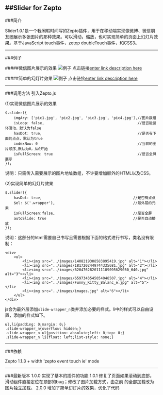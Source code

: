 ##Slider for Zepto
--------------------------------------------

###简介

 Slider1.0.1是一个我闲暇时间写的Zepto插件，用于在移动端实现像微博、微信朋友圈展示多张图片的那种效果。可以滑动，缩放，也可实现简单的页面上幻灯片效果。基于JavaScript touch事件，zetop doubleTouch事件，和CSS3。

 ----------------------------------------------
###例子

#####微信图片展示的效果
![例子](http://test.wzlian.me/slider/images/demo.png)
点击链接[enter link description here](http://test.wzlian.me/slider/demo/index.html)

#####简单的幻灯片效果
![例子](http://test.wzlian.me/slider/images/demo.png)
点击链接[enter link description here](http://test.wzlian.me/slider/demo/index.html)

-------------------------------------------
###调用方法
引入Zepto.js

(1)实现微信图片展示的效果
```
$.slider({
	imgAry: ['pic1.jpg', 'pic2.jpg', 'pic3.jpg', 'pic4.jpg'],//图片数组
	isLoop:	false,                                           //是否能循环滑动，默认为false
	hasDot: true,                                            //是否有下面的点点，默认为true
	indexNow: 0                                              //当前的图片顺序,默认为0，从0开始
	isFullScreen: true                                       //是否全屏展示
});
```
说明：只需传入需要展示的图片地址数组，不许要增加额外的HTML以及CSS。

(2)实现简单的幻灯片效果

```
$.slider({
	hasDot: true,                                          //是否有点点
	$el: $('.wrapper'),                                    //最外层的元素
	isFullScreen:false,                                    //是否全屏
	autoSlide: true                                        //是否自动播放
});
```
说明：这部分的html需要自己书写且需要根据下面的格式进行书写，类名没有限制：
```
<div>
	<ul>
		<li><img src="../images/1408219308583895419.jpg" alt="1"></li>
		<li><img src="../images/1817202449744335681.jpg" alt="2"></li>
		<li><img src="../images/6204762820111109095629050_640.jpg" alt="3"></li>
		<li><img src="../images/6597343545054048507.jpg" alt="4"></li>
		<li><img src="../images/Funny_Kitty_Balanc_e.jpg" alt="5"></li>
		<li><img src="../images/images.jpg" alt="6"></li>
	</ul>
</div>

```
js会为最外层添加```slide-wrapper_n```类并添加必要的样式。li中的样式可以自由设置，添加的样式如下。

```
ul,li{padding: 0;margin: 0;}
.slide-wrapper_n{overflow: hidden;}
.slide-wrapper_n ul{position: absolute;left: 0;top: 0;}
.slide-wrapper_n li{float: left;list-style: none;}
```

-------------------------------------------
###依赖

Zepto 1.1.3 + 
width 'zepto event touch ie' mode  

-------------------------------------------
###最新版本
  1.0.0  实现了基本的插件的功能
  1.0.1  修复了页面如果滚动到底部，滑动组件直接定位在顶部的bug；修改了图片加载方式，由之前
  的全部加载改为图片独立加载。
  2.0.0  增加了简单幻灯片的效果，优化了代码
